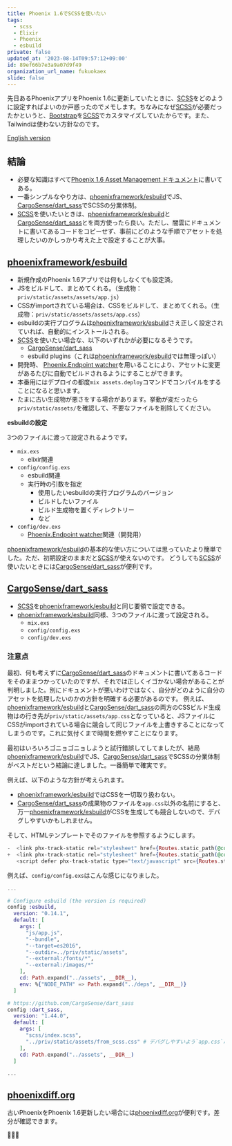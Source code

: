 ```yaml
---
title: Phoenix 1.6でSCSSを使いたい
tags:
  - scss
  - Elixir
  - Phoenix
  - esbuild
private: false
updated_at: '2023-08-14T09:57:12+09:00'
id: 89ef66b7e3a9a07d9f49
organization_url_name: fukuokaex
slide: false
---
```

[phoenixframework/esbuild]: https://github.com/phoenixframework/esbuild
[flatpickr]: https://github.com/flatpickr/flatpickr
[CargoSense/dart_sass]: https://github.com/CargoSense/dart_sass
[phoenixdiff.org]: https://www.phoenixdiff.org/?source=1.5.13&target=1.6.2
[Bootstrap]: https://getbootstrap.com/
[SCSS]: https://sass-lang.com/
[Phoenix.Endpoint watcher]: https://hexdocs.pm/phoenix/Phoenix.Endpoint.html#module-runtime-configuration

先日あるPhoenixアプリをPhoenix 1.6に更新していたときに、[SCSS]をどのように設定すればよいのか戸惑ったのでメモします。ちなみになぜ[SCSS]が必要だったかというと、[Bootstrap]を[SCSS]でカスタマイズしていたからです。また、Tailwindは使わない方針なのです。

[English version](https://dev.to/mnishiguchi/elixir-phoenix-16-esbuild-scss-1go7)

## 結論

- 必要な知識はすべて[Phoenix 1.6 Asset Management ドキュメント](https://hexdocs.pm/phoenix/asset_management.html)に書いてある。
- 一番シンプルなやり方は、[phoenixframework/esbuild]でJS、[CargoSense/dart_sass]でSCSSの分業体制。
- [SCSS]を使いたいときは、[phoenixframework/esbuild]と[CargoSense/dart_sass]とを両方使ったら良い。ただし、闇雲にドキュメントに書いてあるコードをコピーせず、事前にどのような手順でアセットを処理したいのかしっかり考えた上で設定することが大事。

## [phoenixframework/esbuild]

- 新規作成のPhoenix 1.6アプリでは何もしなくても設定済。
- JSをビルドして、まとめてくれる。（生成物：`priv/static/assets/assets/app.js`）
- CSSがimportされている場合は、CSSをビルドして、まとめてくれる。（生成物：`priv/static/assets/assets/app.css`）
- esbuildの実行プログラムは[phoenixframework/esbuild]さえ正しく設定されていれば、自動的にインストールされる。
- [SCSS]を使いたい場合な、以下のいずれかが必要になるそうです。
  - [CargoSense/dart_sass]
  - esbuild plugins（これは[phoenixframework/esbuild]では無理っぽい）
- 開発時、 [Phoenix.Endpoint watcher]を用いることにより、アセットに変更があるたびに自動でビルドされるようにすることができます。
- 本番用にはデプロイの都度`mix assets.deploy`コマンドでコンパイルをすることになると思います。
- たまに古い生成物が悪さをする場合があります。挙動が変だったら`priv/static/assets/`を確認して、不要なファイルを削除してください。

**esbuildの設定**

3つのファイルに渡って設定されるようです。

- `mix.exs`
  - elixir関連
- `config/config.exs`
  - esbuild関連
  - 実行時の引数を指定
    - 使用したいesbuildの実行プログラムのバージョン
    - ビルドしたいファイル
    - ビルド生成物を置くディレクトリー
    - など
- `config/dev.exs`
  - [Phoenix.Endpoint watcher]関連（開発用）

[phoenixframework/esbuild]の基本的な使い方については思っていたより簡単でした。ただ、初期設定のままだと[SCSS]が使えないのです。
どうしても[SCSS]が使いたいときには[CargoSense/dart_sass]が便利です。

## [CargoSense/dart_sass]

- [SCSS]を[phoenixframework/esbuild]と同じ要領で設定できる。
- [phoenixframework/esbuild]同様、3つのファイルに渡って設定される。
  - `mix.exs`
  - `config/config.exs`
  - `config/dev.exs`

### 注意点

最初、何も考えずに[CargoSense/dart_sass]のドキュメントに書いてあるコードをそのままつかっていたのですが、それでは正しくイゴかない場合があることが判明しました。別にドキュメントが悪いわけではなく、自分がどのように自分のアセットを処理したいのかの方針を明確する必要があるのです。
例えば、[phoenixframework/esbuild]と[CargoSense/dart_sass]の両方のCSSビルド生成物はの行き先が`priv/static/assets/app.css`となっていると、JSファイルにCSSがimportされている場合に競合して同じファイルを上書きすることになってしまうのです。これに気付くまで時間を燃やすことになります。

最初はいろいろゴニョゴニョしようと試行錯誤してしてましたが、結局[phoenixframework/esbuild]でJS、[CargoSense/dart_sass]でSCSSの分業体制がベストだという結論に達しました。一番簡単で確実です。

例えば、以下のような方針が考えられます。

- [phoenixframework/esbuild]ではCSSを一切取り扱わない。
- [CargoSense/dart_sass]の成果物のファイルを`app.css`以外の名前にすると、万一[phoenixframework/esbuild]がCSSを生成しても競合しないので、デバグしやすいかもしれません。

そして、HTMLテンプレートでそのファイルを参照するようにします。

```diff_html:lib/my_app_web/templates/layout/root.html.heex
-  <link phx-track-static rel="stylesheet" href={Routes.static_path(@conn, "/assets/app.css")}/>
+  <link phx-track-static rel="stylesheet" href={Routes.static_path(@conn, "/assets/from_scss.css")}/>
   <script defer phx-track-static type="text/javascript" src={Routes.static_path(@conn, "/assets/app.js")}></script>
```

例えば、`config/config.exs`はこんな感じになりました。

```elixir:config/config.exs
...

# Configure esbuild (the version is required)
config :esbuild,
  version: "0.14.1",
  default: [
    args: [
      "js/app.js",
      "--bundle",
      "--target=es2016",
      "--outdir=../priv/static/assets",
      "--external:/fonts/*",
      "--external:/images/*"
    ],
    cd: Path.expand("../assets", __DIR__),
    env: %{"NODE_PATH" => Path.expand("../deps", __DIR__)}
  ]

# https://github.com/CargoSense/dart_sass
config :dart_sass,
  version: "1.44.0",
  default: [
    args: [
      "scss/index.scss",
      "../priv/static/assets/from_scss.css" # デバグしやすいよう`app.css`以外の名前にする
    ],
    cd: Path.expand("../assets", __DIR__)
  ]

...
```

## [phoenixdiff.org]

古いPhoenixをPhoenix 1.6更新したい場合には[phoenixdiff.org]が便利です。差分が確認できます。

:tada::tada::tada:
